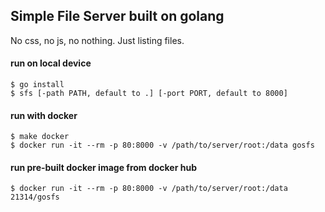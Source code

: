 ## Simple File Server built on golang

No css, no js, no nothing. Just listing files.

#### run on local device
```
$ go install
$ sfs [-path PATH, default to .] [-port PORT, default to 8000]
```

#### run with docker
```
$ make docker
$ docker run -it --rm -p 80:8000 -v /path/to/server/root:/data gosfs
```

#### run pre-built docker image from docker hub
```
$ docker run -it --rm -p 80:8000 -v /path/to/server/root:/data 21314/gosfs
```